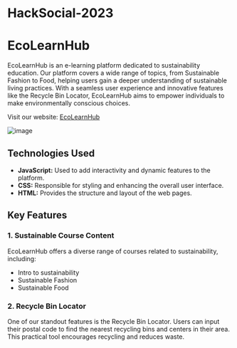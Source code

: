 # HackSocial-2023

# EcoLearnHub

EcoLearnHub is an e-learning platform dedicated to sustainability education. Our platform covers a wide range of topics, from Sustainable Fashion to Food, helping users gain a deeper understanding of sustainable living practices. With a seamless user experience and innovative features like the Recycle Bin Locator, EcoLearnHub aims to empower individuals to make environmentally conscious choices.

Visit our website: [EcoLearnHub](https://eco-learn-hub.vercel.app/)

![image](https://github.com/Ragashree1/HackSocial-2023/assets/122210451/0edea74c-d2dd-4cb6-910e-9e5a972cbe7c)

## Technologies Used

- **JavaScript:** Used to add interactivity and dynamic features to the platform.
- **CSS:** Responsible for styling and enhancing the overall user interface.
- **HTML:** Provides the structure and layout of the web pages.

## Key Features

### 1. Sustainable Course Content

EcoLearnHub offers a diverse range of courses related to sustainability, including:

- Intro to sustainability
- Sustainable Fashion
- Sustainable Food

### 2. Recycle Bin Locator

One of our standout features is the Recycle Bin Locator. Users can input their postal code to find the nearest recycling bins and centers in their area. This practical tool encourages recycling and reduces waste.

